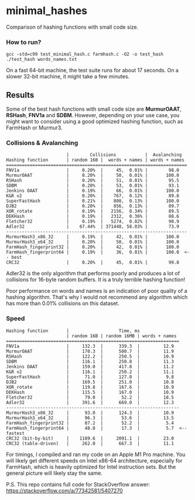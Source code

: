 # minimal_hashes
Comparison of hashing functions with small code size.

### How to run? 
```
gcc -std=c99 test_minimal_hash.c farmhash.c -O2 -o test_hash
./test_hash words_names.txt
```

On a fast 64-bit machine, the test suite runs for about 17 seconds. On a slower 32-bit machine, it might take a few minutes.

## Results
Some of the best hash functions with small code size are **MurmurOAAT**, **RSHash**, **FNV1a** and **SDBM**. However, depending on your use case, you might want to consider using a good optimized hashing function, such as FarmHash or Murmur3.

### Collisions & Avalanching

```
                       |        Collisions           |  Avalanching
Hashing function       | random 16B |  words + names | words + names
=====================================================================
FNV1a                  |     0.20%  |     45,  0.01% |        98.0
MurmurOAAT             |     0.20%  |     50,  0.01% |       100.0
RSHash                 |     0.20%  |     51,  0.01% |        95.5
SDBM                   |     0.20%  |     53,  0.01% |        93.1
Jenkins OAAT           |     0.19%  |     66,  0.01% |       100.0
K&R v2                 |     0.20%  |    767,  0.12% |        89.8
SuperFastHash          |     0.21%  |    808,  0.13% |       100.0
DJB2                   |     0.20%  |    856,  0.13% |        89.7
XOR_rotate             |     0.19%  |   2156,  0.34% |        89.5
DEKHash                |     0.19%  |   2312,  0.36% |        88.6
Fletcher32             |     0.19%  |   5274,  0.82% |        90.9
Adler32                |    67.44%  | 371448, 58.03% |        73.9
---------------------------------------------------------------------
MurmurHash3_x86_32     |     0.19%  |     42,  0.01% |       100.0
MurmurHash3_x64_32     |     0.20%  |     50,  0.01% |       100.0
FarmHash_fingerprint32 |     0.20%  |     42,  0.01% |       100.0
FarmHash_fingerprint64 |     0.19%  |     36,  0.01% |       100.0  <-- best
CRC32                  |     0.20%  |     45,  0.01% |        99.8
```

Adler32 is the only algorithm that performs poorly and produces a lot of collisions for 16-byte random buffers. It is a truly terrible hashing function!

Poor performance on words and names is an indication of poor quality of a hashing algorithm. That's why I would not recommend any algorithm which has more than 0.01% collisions on this dataset.

### Speed
```
Hashing function       |                   Time, ms
                       | random 16B | random 16MB | words + names
==================================================================
FNV1a                  |     132.3  |      339.3  |         12.9
MurmurOAAT             |     170.3  |      500.7  |         11.9
RSHash                 |     122.2  |      250.5  |         10.9
SDBM                   |     116.1  |      250.8  |         11.3
Jenkins OAAT           |     159.0  |      417.8  |         11.2
K&R v2                 |     116.1  |      250.2  |         11.1
SuperFastHash          |      71.0  |      127.0  |          9.8
DJB2                   |     169.5  |      251.0  |         10.8
XOR_rotate             |     119.8  |      167.6  |         10.9
DEKHash                |     115.5  |      167.0  |         10.9
Fletcher32             |      79.0  |       52.2  |         18.5
Adler32                |     391.6  |      669.0  |         12.3
------------------------------------------------------------------
MurmurHash3_x86_32     |      93.0  |      124.3  |         10.9
MurmurHash3_x64_32     |      96.3  |       53.6  |         13.5
FarmHash_fingerprint32 |      87.2  |       52.2  |          5.4
FarmHash_fingerprint64 |      48.8  |       17.3  |          5.7  <-- fastest
CRC32 (bit-by-bit)     |    1189.6  |     2091.1  |         23.0
CRC32 (table-driven)   |     262.0  |      667.3  |         11.1
```

For timings, I compiled and ran my code on an Apple M1 Pro machine. You will likely get different speeds on Intel x86-64 architecture, especially for FarmHash, which is heavily optimized for Intel instruction sets. But the general picture will likely stay the same.

P.S. This repo contains full code for StackOverflow answer: https://stackoverflow.com/a/77342581/5407270
